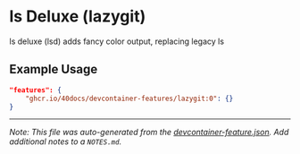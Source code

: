 
# ls Deluxe (lazygit)

ls deluxe (lsd) adds fancy color output, replacing legacy ls

## Example Usage

```json
"features": {
    "ghcr.io/40docs/devcontainer-features/lazygit:0": {}
}
```





---

_Note: This file was auto-generated from the [devcontainer-feature.json](https://github.com/40docs/devcontainer-features/blob/main/src/lazygit/devcontainer-feature.json).  Add additional notes to a `NOTES.md`._
